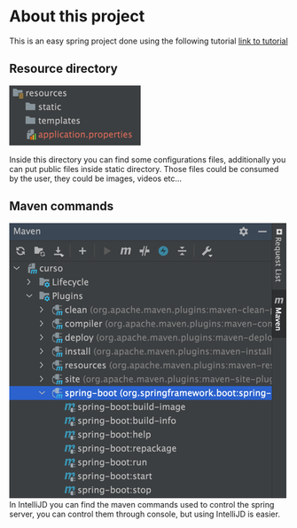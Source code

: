 # About this project
This is an easy spring project done using the following tutorial
[link to tutorial](https://www.youtube.com/watch?v=7vHzVN0EiQc)
## Resource directory
![img.png](MR/resources.png)

Inside this directory you can find some configurations files, additionally you can put public files inside static directory. 
Those files could be consumed by the user, they could be images, videos etc...

## Maven commands
![img.png](MR/mavenCommands.png)
In IntelliJD you can find the maven commands used to control the spring server, you can control them through console, 
but using IntelliJD is easier.
